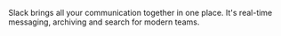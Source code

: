 Slack brings all your communication together in one place. It's real-time messaging, archiving and search for modern teams.